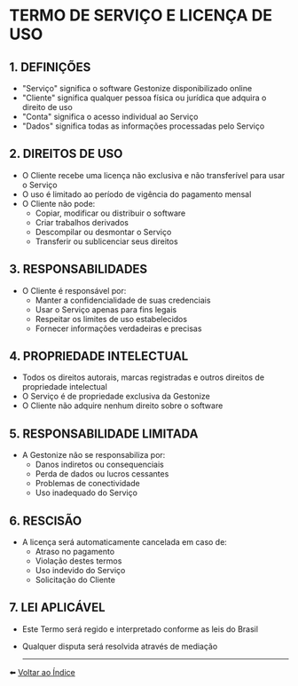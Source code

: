 # TERMO DE SERVIÇO E LICENÇA DE USO

## 1. DEFINIÇÕES

- "Serviço" significa o software Gestonize disponibilizado online
- "Cliente" significa qualquer pessoa física ou jurídica que adquira o direito de uso
- "Conta" significa o acesso individual ao Serviço
- "Dados" significa todas as informações processadas pelo Serviço

## 2. DIREITOS DE USO

- O Cliente recebe uma licença não exclusiva e não transferível para usar o Serviço
- O uso é limitado ao período de vigência do pagamento mensal
- O Cliente não pode:
  * Copiar, modificar ou distribuir o software
  * Criar trabalhos derivados
  * Descompilar ou desmontar o Serviço
  * Transferir ou sublicenciar seus direitos

## 3. RESPONSABILIDADES

- O Cliente é responsável por:
  * Manter a confidencialidade de suas credenciais
  * Usar o Serviço apenas para fins legais
  * Respeitar os limites de uso estabelecidos
  * Fornecer informações verdadeiras e precisas

## 4. PROPRIEDADE INTELECTUAL

- Todos os direitos autorais, marcas registradas e outros direitos de propriedade intelectual
- O Serviço é de propriedade exclusiva da Gestonize
- O Cliente não adquire nenhum direito sobre o software

## 5. RESPONSABILIDADE LIMITADA

- A Gestonize não se responsabiliza por:
  * Danos indiretos ou consequenciais
  * Perda de dados ou lucros cessantes
  * Problemas de conectividade
  * Uso inadequado do Serviço

## 6. RESCISÃO

- A licença será automaticamente cancelada em caso de:
  * Atraso no pagamento
  * Violação destes termos
  * Uso indevido do Serviço
  * Solicitação do Cliente

## 7. LEI APLICÁVEL

- Este Termo será regido e interpretado conforme as leis do Brasil
- Qualquer disputa será resolvida através de mediação

  ---

⬅️ [Voltar ao Índice](./1.a_Indice.md)

